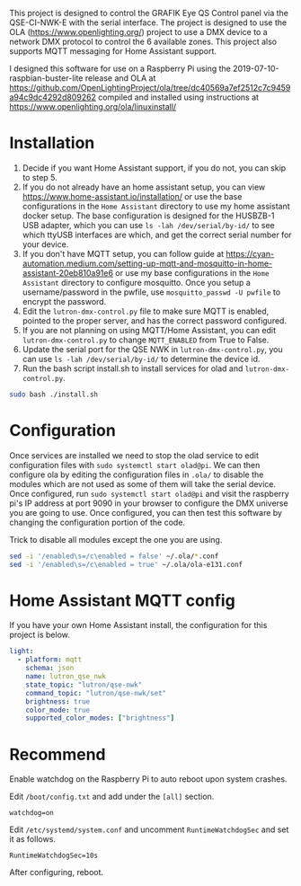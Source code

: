 This project is designed to control the GRAFIK Eye QS Control panel via the QSE-CI-NWK-E with the serial interface. The project is designed to use the OLA (https://www.openlighting.org/) project to use a DMX device to a network DMX protocol to control the 6 available zones. This project also supports MQTT messaging for Home Assistant support.

I designed this software for use on a Raspberry Pi using the 2019-07-10-raspbian-buster-lite release and OLA at https://github.com/OpenLightingProject/ola/tree/dc40569a7ef2512c7c9459a94c9dc4292d809262 compiled and installed using instructions at https://www.openlighting.org/ola/linuxinstall/

# Installation

1. Decide if you want Home Assistant support, if you do not, you can skip to step 5.
2. If you do not already have an home assistant setup, you can view https://www.home-assistant.io/installation/ or use the base configurations in the `Home Assistant` directory to use my home assistant docker setup. The base configuration is designed for the HUSBZB-1 USB adapter, which you can use `ls -lah /dev/serial/by-id/` to see which ttyUSB interfaces are which, and get the correct serial number for your device.
3. If you don't have MQTT setup, you can follow guide at https://cyan-automation.medium.com/setting-up-mqtt-and-mosquitto-in-home-assistant-20eb810a91e6 or use my base configurations in the `Home Assistant` directory to configure mosquitto. Once you setup a username/password in the pwfile, use `mosquitto_passwd -U pwfile` to encrypt the password.
4. Edit the `lutron-dmx-control.py` file to make sure MQTT is enabled, pointed to the proper server, and has the correct password configured.
5. If you are not planning on using MQTT/Home Assistant, you can edit `lutron-dmx-control.py` to change `MQTT_ENABLED` from True to False.
6. Update the serial port for the QSE NWK in `lutron-dmx-control.py`, you can use `ls -lah /dev/serial/by-id/` to determine the device id.
7. Run the bash script install.sh to install services for olad and `lutron-dmx-control.py`.

```bash
sudo bash ./install.sh
```

# Configuration
Once services are installed we need to stop the olad service to edit configuration files with `sudo systemctl start olad@pi`. We can then configure ola by editing the configuration files in `.ola/` to disable the modules which are not used as some of them will take the serial device. Once configured, run `sudo systemctl start olad@pi` and visit the raspberry pi's IP address at port 9090 in your browser to configure the DMX universe you are going to use. Once configured, you can then test this software by changing the configuration portion of the code.

Trick to disable all modules except the one you are using.

```bash
sed -i '/enabled\s=/c\enabled = false' ~/.ola/*.conf
sed -i '/enabled\s=/c\enabled = true' ~/.ola/ola-e131.conf
```

# Home Assistant MQTT config

If you have your own Home Assistant install, the configuration for this project is below.

```yaml
light:
  - platform: mqtt
    schema: json
    name: lutron_qse_nwk
    state_topic: "lutron/qse-nwk"
    command_topic: "lutron/qse-nwk/set"
    brightness: true
    color_mode: true
    supported_color_modes: ["brightness"]
```

# Recommend

Enable watchdog on the Raspberry Pi to auto reboot upon system crashes.

Edit `/boot/config.txt` and add under the `[all]` section.
```
watchdog=on
```

Edit `/etc/systemd/system.conf` and uncomment `RuntimeWatchdogSec` and set it as follows.
```
RuntimeWatchdogSec=10s
```

After configuring, reboot.